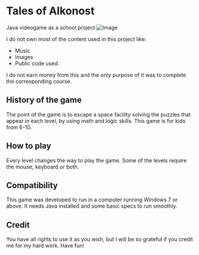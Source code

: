 # Tales of Alkonost
Java videogame as a school project
![Image](https://hprobertos.github.io/images/pic3.jpg)

I do not own most of the content used in this project like: 
* Music 
* Images 
* Public code used. 

I do not earn money from this and the only purpose of it was to complete the corresponding course.

## History of the game
The point of the game is to escape a space facility solving the puzzles that appear in each level, by using math and logic skills. This game is for kids from 6-10.

## How to play
Every level changes the way to play the game. Some of the levels require the mouse, keyboard or both.

## Compatibility 
This game was developed to run in a computer running Windows 7 or above. It needs Java installed and some basic specs to run smoothly.

## Credit
You have all rights to use it as you wish, but I will be so grateful if you credit me for my hard work. Have fun!
